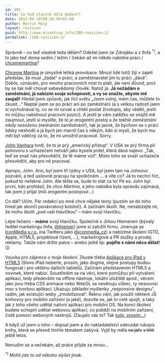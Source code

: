 ```yaml
---
id: 291
title: Co teď vlastně dělá @adent?
date: 2012-04-18T09:38:56+01:00
author: Martin Malý
layout: revision
guid: http://www.misantrop.info/288-revision-2/
permalink: /288-revision-2/
---
```

Správně &#8211; co teď vlastně teda dělám? Odešel jsem ze Zdrojáku a z IInfa <sup>*)</sup>, a to jako teď doma sedím / ležím / čekám až mi někdo nabídne práci / [chcememartina](http://chcememartina.cz/)?

<!--more-->

[Chceme Martina](http://chcememartina.cz/) je úmyslně lehká provokace. Mnozí lidé totiž žijí v zajetí představ, že musí &#8222;žádat&#8220; o práci, a zaměstnavatel jim tu práci &#8222;dává&#8220;. Dobře, uznávám, pro mnoho pracovních míst to platí, ale není důvod, proč by se tak měl chovat sebevědomý člověk. Natož já. **Já nežádám o zaměstnání, já nabízím svoje schopnosti, a vy se snažte, abyste mě zaujali!** Hledal jsem způsob, jak říct světu &#8222;Jsem volný, mám čas, můžete to zkusit&#8230;&#8220; Neptal jsem se po práci ani po zaměstnání (a s velkou radostí jsem si vychutnával ty, co se mi ozvali a chtěli poslat životopis, aby věděli, jestli mi můžou nabídnout pracovní pozici). A jestli je vám zatěžko se snažit mě zaujmout, jestli si myslíte, že _to je arogantní postoj_ a že _takhle zaměstnání nikdy neseženu_ (nesháním zaměstnání!), tak je jasné, že bychom se v práci lidsky neshodli a já bych jen marnil čas s někým, kdo si myslí, že bych mu měl být vděčný za to, že mi umožnil pracovat. Sorry.

[John Vanhara](http://www.podnikanivusa.com) tvrdí, že to je prý &#8222;americký přístup&#8220;. V USA se prý firma při pohovoru s uchazečem netváří jako kyselá prdel, která dává najevo: &#8222;Tak, teď se snaž nás přesvědčit, že tě máme vzít&#8220;. Místo toho se snaží uchazeče přesvědčit, aby pro ně pracoval.

Apropo, John. Ano, byl jsem tři týdny v USA, byl jsem tam na Johnovo pozvání, a teď usilovně pracuju na společném &#8230; a víte co? Já to nechci říct, pokud to neřekne John. Ale těšte se, bude to stát za to! Pé es: John byl první, kdo prohlásil, že _chce Martina_, a jeho nabídka byla opravdu zajímavá, tak jsem ji přijal (milí _arogantní postojové_&#8230;)

Co dál? Učím. Pár redakcí po mně chce nějaké texty (pustím se do toho hned jak skončí ponávratový kolotoč). A začínám školit. Ne, nenabízejte mi, že mohu školit &#8222;pod vaší hlavičkou&#8220; &#8211; mám svoji hlavičku.

Lépe řečeno &#8211; **máme** svoji hlavičku. Společně s Jirkou Hiemerem (bývalý ředitel marketingu IInfa, [@jhiemer](http://twitter.com/jhiemer)) jsme si založili firmu. Jmenuje se [IconMedia s.r.o.](http://www.iconmedia.cz/) (na Twitteru jako [@iconmedia_cz](http://twitter.com/iconmedia_cz)) a nabízíme školení (GTD, Apple, HTML5, projektové řízení, &#8230;), marketingové a PR služby a prodej reklamy. Takže nám držte palce &#8211; anebo ještě líp: **pojďte s námi něco dělat!** 😉

Vsuvka pro zájemce o moje školení: Zkuste třeba [Aplikace pro iPad v HTML5](http://www.iconmedia.cz/skoleni/aplikace-pro-ipad-v-html5/) (Slovo iPad neberte, prosím, jako dogma, stejné postupy budou fungovat i pro většinu dalších tabletů). Začínám představením HTML5 a novinek, které nabízí. Soustředím se na věci, které pomůžou při vytváření aplikací, tedy především na offline nástroje, lokální úložiště apod.; věcem jako jsou třeba CSS animace nebo WebGL se nevěnuju vůbec, ty nesouvisí moc s tvorbou aplikací. Ukazuju základní myšlenky &#8222;responsive designu&#8220;, radím, jak existující weby &#8222;zmobilizovat&#8220;. Řeknu vám, jak použít některé JS knihovny pro mobilní zařízení (a jaké), dozvíte se, jak to celé spojit, a taky jak z toho všeho udělat nativní aplikaci pro mobilní OS. Na konci školení budete schopni udělat webovou aplikaci, co poběží na mobilním zařízení, čistě pomocí webových nástrojů. (Zaujalo vás to? Tak [tudy, prosím&#8230;](http://www.iconmedia.cz/skoleni/aplikace-pro-ipad-v-html5/))

A když už jsem u toho &#8211; dopsal jsem a do nakladatelství odevzdal rukopis knihy, která se přesně tímhle tématem zabývá. Vyjít by měla <del>na jaře</del> <del>v létě</del> ještě letos.

Nenudím se a nečekám, až práce přijde za mnou&#8230;

_<sup>*)</sup> Mohli jste to od někoho slyšet jinak._